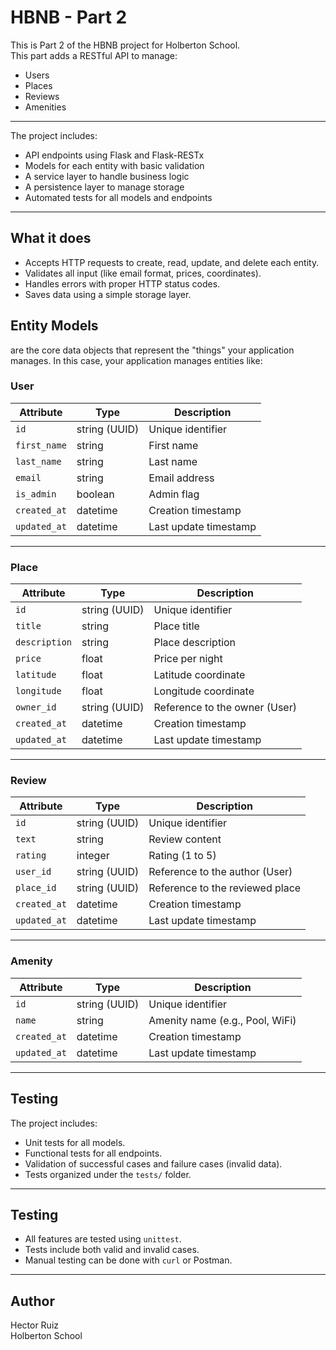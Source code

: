 # HBNB - Part 2

This is Part 2 of the HBNB project for Holberton School.  
This part adds a RESTful API to manage:

- Users
- Places
- Reviews
- Amenities

---

The project includes:

- API endpoints using Flask and Flask-RESTx
- Models for each entity with basic validation
- A service layer to handle business logic
- A persistence layer to manage storage
- Automated tests for all models and endpoints

---
## What it does

- Accepts HTTP requests to create, read, update, and delete each entity.
- Validates all input (like email format, prices, coordinates).
- Handles errors with proper HTTP status codes.
- Saves data using a simple storage layer.

## Entity Models
are the core data objects that represent the "things" your application manages. In this case, your application manages entities like:

### User

| Attribute | Type | Description |
|---|---|---|
| `id` | string (UUID) | Unique identifier |
| `first_name` | string | First name |
| `last_name` | string | Last name |
| `email` | string | Email address |
| `is_admin` | boolean | Admin flag |
| `created_at` | datetime | Creation timestamp |
| `updated_at` | datetime | Last update timestamp |

---

### Place

| Attribute | Type | Description |
|---|---|---|
| `id` | string (UUID) | Unique identifier |
| `title` | string | Place title |
| `description` | string | Place description |
| `price` | float | Price per night |
| `latitude` | float | Latitude coordinate |
| `longitude` | float | Longitude coordinate |
| `owner_id` | string (UUID) | Reference to the owner (User) |
| `created_at` | datetime | Creation timestamp |
| `updated_at` | datetime | Last update timestamp |

---

### Review

| Attribute | Type | Description |
|---|---|---|
| `id` | string (UUID) | Unique identifier |
| `text` | string | Review content |
| `rating` | integer | Rating (1 to 5) |
| `user_id` | string (UUID) | Reference to the author (User) |
| `place_id` | string (UUID) | Reference to the reviewed place |
| `created_at` | datetime | Creation timestamp |
| `updated_at` | datetime | Last update timestamp |

---

### Amenity

| Attribute | Type | Description |
|---|---|---|
| `id` | string (UUID) | Unique identifier |
| `name` | string | Amenity name (e.g., Pool, WiFi) |
| `created_at` | datetime | Creation timestamp |
| `updated_at` | datetime | Last update timestamp |

---

## Testing

The project includes:

- Unit tests for all models.
- Functional tests for all endpoints.
- Validation of successful cases and failure cases (invalid data).
- Tests organized under the `tests/` folder.

---



## Testing

- All features are tested using `unittest`.
- Tests include both valid and invalid cases.
- Manual testing can be done with `curl` or Postman.

---

## Author

Hector Ruiz  
Holberton School 
